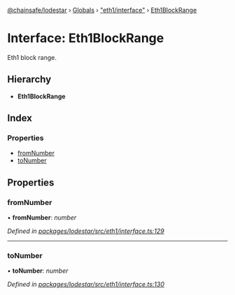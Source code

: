 [@chainsafe/lodestar](../README.md) › [Globals](../globals.md) › ["eth1/interface"](../modules/_eth1_interface_.md) › [Eth1BlockRange](_eth1_interface_.eth1blockrange.md)

# Interface: Eth1BlockRange

Eth1 block range.

## Hierarchy

* **Eth1BlockRange**

## Index

### Properties

* [fromNumber](_eth1_interface_.eth1blockrange.md#fromnumber)
* [toNumber](_eth1_interface_.eth1blockrange.md#tonumber)

## Properties

###  fromNumber

• **fromNumber**: *number*

*Defined in [packages/lodestar/src/eth1/interface.ts:129](https://github.com/ChainSafe/lodestar/blob/4796680/packages/lodestar/src/eth1/interface.ts#L129)*

___

###  toNumber

• **toNumber**: *number*

*Defined in [packages/lodestar/src/eth1/interface.ts:130](https://github.com/ChainSafe/lodestar/blob/4796680/packages/lodestar/src/eth1/interface.ts#L130)*

